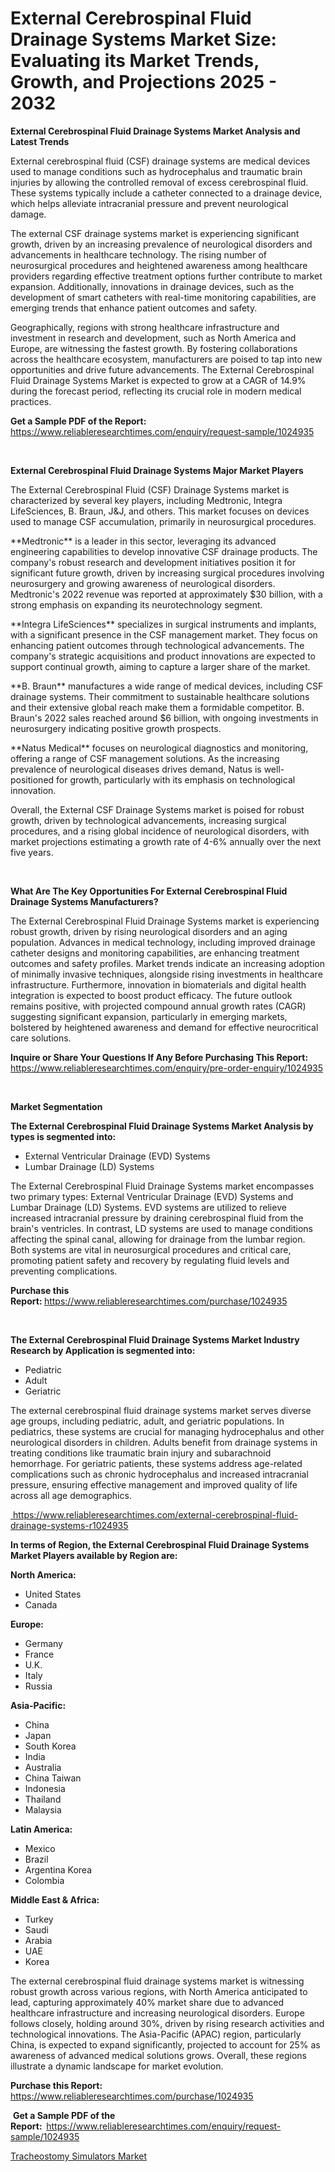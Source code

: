 <p><h1>External Cerebrospinal Fluid Drainage Systems Market Size: Evaluating its Market Trends, Growth, and Projections 2025 - 2032</h1></p><p><strong>External Cerebrospinal Fluid Drainage Systems Market Analysis and Latest Trends</strong></p>
<p><p>External cerebrospinal fluid (CSF) drainage systems are medical devices used to manage conditions such as hydrocephalus and traumatic brain injuries by allowing the controlled removal of excess cerebrospinal fluid. These systems typically include a catheter connected to a drainage device, which helps alleviate intracranial pressure and prevent neurological damage.</p><p>The external CSF drainage systems market is experiencing significant growth, driven by an increasing prevalence of neurological disorders and advancements in healthcare technology. The rising number of neurosurgical procedures and heightened awareness among healthcare providers regarding effective treatment options further contribute to market expansion. Additionally, innovations in drainage devices, such as the development of smart catheters with real-time monitoring capabilities, are emerging trends that enhance patient outcomes and safety.</p><p>Geographically, regions with strong healthcare infrastructure and investment in research and development, such as North America and Europe, are witnessing the fastest growth. By fostering collaborations across the healthcare ecosystem, manufacturers are poised to tap into new opportunities and drive future advancements. The External Cerebrospinal Fluid Drainage Systems Market is expected to grow at a CAGR of 14.9% during the forecast period, reflecting its crucial role in modern medical practices.</p></p>
<p><strong>Get a Sample PDF of the Report:&nbsp;</strong> <a href="https://www.reliableresearchtimes.com/enquiry/request-sample/1024935?utm_campaign=2230&utm_medium=2&utm_source=Github&utm_content=ia&utm_term=08032025&utm_id=external-cerebrospinal-fluid-drainage-systems">https://www.reliableresearchtimes.com/enquiry/request-sample/1024935</a></p>
<p>&nbsp;</p>
<p><strong>External Cerebrospinal Fluid Drainage Systems Major Market Players</strong></p>
<p><p>The External Cerebrospinal Fluid (CSF) Drainage Systems market is characterized by several key players, including Medtronic, Integra LifeSciences, B. Braun, J&J, and others. This market focuses on devices used to manage CSF accumulation, primarily in neurosurgical procedures.</p><p>**Medtronic** is a leader in this sector, leveraging its advanced engineering capabilities to develop innovative CSF drainage products. The company's robust research and development initiatives position it for significant future growth, driven by increasing surgical procedures involving neurosurgery and growing awareness of neurological disorders. Medtronic's 2022 revenue was reported at approximately $30 billion, with a strong emphasis on expanding its neurotechnology segment.</p><p>**Integra LifeSciences** specializes in surgical instruments and implants, with a significant presence in the CSF management market. They focus on enhancing patient outcomes through technological advancements. The company's strategic acquisitions and product innovations are expected to support continual growth, aiming to capture a larger share of the market.</p><p>**B. Braun** manufactures a wide range of medical devices, including CSF drainage systems. Their commitment to sustainable healthcare solutions and their extensive global reach make them a formidable competitor. B. Braun's 2022 sales reached around $6 billion, with ongoing investments in neurosurgery indicating positive growth prospects.</p><p>**Natus Medical** focuses on neurological diagnostics and monitoring, offering a range of CSF management solutions. As the increasing prevalence of neurological diseases drives demand, Natus is well-positioned for growth, particularly with its emphasis on technological innovation.</p><p>Overall, the External CSF Drainage Systems market is poised for robust growth, driven by technological advancements, increasing surgical procedures, and a rising global incidence of neurological disorders, with market projections estimating a growth rate of 4-6% annually over the next five years.</p></p>
<p>&nbsp;</p>
<p><strong>What Are The Key Opportunities For External Cerebrospinal Fluid Drainage Systems Manufacturers?</strong></p>
<p><p>The External Cerebrospinal Fluid Drainage Systems market is experiencing robust growth, driven by rising neurological disorders and an aging population. Advances in medical technology, including improved drainage catheter designs and monitoring capabilities, are enhancing treatment outcomes and safety profiles. Market trends indicate an increasing adoption of minimally invasive techniques, alongside rising investments in healthcare infrastructure. Furthermore, innovation in biomaterials and digital health integration is expected to boost product efficacy. The future outlook remains positive, with projected compound annual growth rates (CAGR) suggesting significant expansion, particularly in emerging markets, bolstered by heightened awareness and demand for effective neurocritical care solutions.</p></p>
<p><strong>Inquire or Share Your Questions If Any Before Purchasing This Report:</strong> <a href="https://www.reliableresearchtimes.com/enquiry/pre-order-enquiry/1024935?utm_campaign=2230&utm_medium=2&utm_source=Github&utm_content=ia&utm_term=08032025&utm_id=external-cerebrospinal-fluid-drainage-systems">https://www.reliableresearchtimes.com/enquiry/pre-order-enquiry/1024935</a></p>
<p>&nbsp;</p>
<p><strong>Market Segmentation</strong></p>
<p><strong>The External Cerebrospinal Fluid Drainage Systems Market Analysis by types is segmented into:</strong></p>
<p><ul><li>External Ventricular Drainage (EVD) Systems</li><li>Lumbar Drainage (LD) Systems</li></ul></p>
<p><p>The External Cerebrospinal Fluid Drainage Systems market encompasses two primary types: External Ventricular Drainage (EVD) Systems and Lumbar Drainage (LD) Systems. EVD systems are utilized to relieve increased intracranial pressure by draining cerebrospinal fluid from the brain's ventricles. In contrast, LD systems are used to manage conditions affecting the spinal canal, allowing for drainage from the lumbar region. Both systems are vital in neurosurgical procedures and critical care, promoting patient safety and recovery by regulating fluid levels and preventing complications.</p></p>
<p><strong>Purchase this Report:&nbsp;</strong><a href="https://www.reliableresearchtimes.com/purchase/1024935?utm_campaign=2230&utm_medium=2&utm_source=Github&utm_content=ia&utm_term=08032025&utm_id=external-cerebrospinal-fluid-drainage-systems">https://www.reliableresearchtimes.com/purchase/1024935</a></p>
<p>&nbsp;</p>
<p><strong>The External Cerebrospinal Fluid Drainage Systems Market Industry Research by Application is segmented into:</strong></p>
<p><ul><li>Pediatric</li><li>Adult</li><li>Geriatric</li></ul></p>
<p><p>The external cerebrospinal fluid drainage systems market serves diverse age groups, including pediatric, adult, and geriatric populations. In pediatrics, these systems are crucial for managing hydrocephalus and other neurological disorders in children. Adults benefit from drainage systems in treating conditions like traumatic brain injury and subarachnoid hemorrhage. For geriatric patients, these systems address age-related complications such as chronic hydrocephalus and increased intracranial pressure, ensuring effective management and improved quality of life across all age demographics.</p></p>
<p><a href="https://www.reliableresearchtimes.com/external-cerebrospinal-fluid-drainage-systems-r1024935?utm_campaign=2230&utm_medium=2&utm_source=Github&utm_content=ia&utm_term=08032025&utm_id=external-cerebrospinal-fluid-drainage-systems">&nbsp;https://www.reliableresearchtimes.com/external-cerebrospinal-fluid-drainage-systems-r1024935</a></p>
<p><strong>In terms of Region, the External Cerebrospinal Fluid Drainage Systems Market Players available by Region are:</strong></p>
<p>
    <p> <strong> North America: </strong>
        <ul>
            <li>United States</li>
            <li>Canada</li>
        </ul>
        </p> 
    <p> <strong> Europe: </strong>
        <ul>
            <li>Germany</li>
            <li>France</li>
            <li>U.K.</li>
            <li>Italy</li>
            <li>Russia</li>
        </ul>
        </p> 
    <p> <strong> Asia-Pacific: </strong>
        <ul>
            <li>China</li>
            <li>Japan</li>
            <li>South Korea</li>
            <li>India</li>
            <li>Australia</li>
            <li>China Taiwan</li>
            <li>Indonesia</li>
            <li>Thailand</li>
            <li>Malaysia</li>
        </ul>
        </p> 
    <p> <strong> Latin America: </strong>
        <ul>
            <li>Mexico</li>
            <li>Brazil</li>
            <li>Argentina Korea</li>
            <li>Colombia</li>
        </ul>
        </p> 
    <p> <strong> Middle East & Africa: </strong>
        <ul>
            <li>Turkey</li>
            <li>Saudi</li>
            <li>Arabia</li>
            <li>UAE</li>
            <li>Korea</li>
        </ul>
    </p>
    </p>
<p><p>The external cerebrospinal fluid drainage systems market is witnessing robust growth across various regions, with North America anticipated to lead, capturing approximately 40% market share due to advanced healthcare infrastructure and increasing neurological disorders. Europe follows closely, holding around 30%, driven by rising research activities and technological innovations. The Asia-Pacific (APAC) region, particularly China, is expected to expand significantly, projected to account for 25% as awareness of advanced medical solutions grows. Overall, these regions illustrate a dynamic landscape for market evolution.</p></p>
<p><strong>Purchase this Report: </strong><a href="https://www.reliableresearchtimes.com/purchase/1024935?utm_campaign=2230&utm_medium=2&utm_source=Github&utm_content=ia&utm_term=08032025&utm_id=external-cerebrospinal-fluid-drainage-systems">https://www.reliableresearchtimes.com/purchase/1024935</a></p>
<p>&nbsp;<strong>Get a Sample PDF of the Report:&nbsp;&nbsp;</strong><a href="https://www.reliableresearchtimes.com/enquiry/request-sample/1024935?utm_campaign=2230&utm_medium=2&utm_source=Github&utm_content=ia&utm_term=08032025&utm_id=external-cerebrospinal-fluid-drainage-systems">https://www.reliableresearchtimes.com/enquiry/request-sample/1024935</a></p>
<p><strong></strong></p>
<p><p><a href="https://github.com/petbigbeepjn/Market-Research-Report-List-1/blob/main/tracheostomy-simulators-market.md?utm_campaign=2230&utm_medium=2&utm_source=Github&utm_content=ia&utm_term=08032025&utm_id=external-cerebrospinal-fluid-drainage-systems">Tracheostomy Simulators Market</a></p></p>